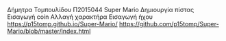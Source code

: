 Δήμητρα Τομπουλίδου
Π2015044
Super Mario
Δημιουργία πίστας
Εισαγωγή coin
Αλλαγή χαρακτήρα
Εισαγωγή ήχου
 https://p15tomp.github.io/Super-Mario/
 https://github.com/p15tomp/Super-Mario/blob/master/index.html
